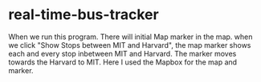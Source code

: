 # real-time-bus-tracker
When we run this program. There will initial Map marker in the map. when we click "Show Stops between MIT and Harvard", the map marker shows each and every stop inbetween MIT and Harvard. The marker moves towards the Harvard to MIT. Here I used the Mapbox for the map and marker.
